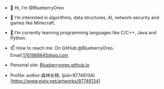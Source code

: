 - 👋 Hi, I’m @BlueberryOreo
- 👀 I’m interested in algorithms, data structures, AI, network security and games like Minecraft.
- 🌱 I’m currently learning programming languages like C/C++, Java and Python.
- 📫 How to reach me: On GitHub:@BlueberryOreo. Email:1761988645@qq.com
- Personal site: [Blueberryoreo.github.io](https://blueberryoreo.github.io/)

- Profile: author:森林长椅, (pid=97746134)[https://www.pixiv.net/artworks/97746134]

<!---
BlueberryOreo/BlueberryOreo is a ✨ special ✨ repository because its `README.md` (this file) appears on your GitHub profile.
You can click the Preview link to take a look at your changes.
--->
